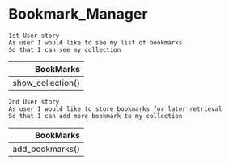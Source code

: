 # Bookmark_Manager

```
1st User story
As user I would like to see my list of bookmarks
So that I can see my collection

```
| BookMarks            |
| --------------------:|
| show_collection()    |

```
2nd User story                                          
As user I would like to store bookmarks for later retrieval
So that I can add more bookmark to my collection       

```
| BookMarks            |
| --------------------:|
| add_bookmarks()      |
